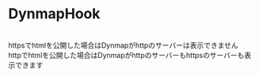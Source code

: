 # DynmapHook

<br>
httpsでhtmlを公開した場合はDynmapがhttpのサーバーは表示できません
<br>
httpでhtmlを公開した場合はDynmapがhttpのサーバーもhttpsのサーバーも表示できます
